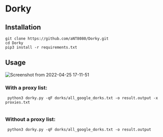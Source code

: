 # Dorky

## Installation

``` 
git clone https://github.com/aNT8080/Dorky.git
cd Dorky
pip3 install -r requirements.txt 
```

## Usage


![Screenshot from 2022-04-25 17-11-51](https://user-images.githubusercontent.com/39093520/165118652-0c8be1e2-5fd4-4e77-8d8a-13dd6bc3e2dd.png)


### With a proxy list:
```
 python3 dorky.py -qF dorks/all_google_dorks.txt -o result.output -x proxies.txt


```

### Without a proxy list:
```
 python3 dorky.py -qF dorks/all_google_dorks.txt -o result.output

```

